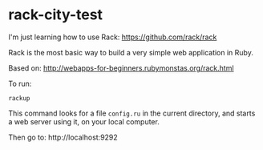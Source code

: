 # rack-city-test

I'm just learning how to use Rack: https://github.com/rack/rack

Rack is the most basic way to build a very simple web application in Ruby.

Based on: http://webapps-for-beginners.rubymonstas.org/rack.html

To run:

```
rackup
```

This command looks for a file `config.ru` in the current directory, and starts a web server using it, on your local computer.

Then go to: http://localhost:9292
